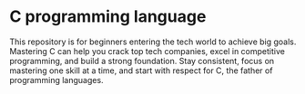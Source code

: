 # C programming language
This repository is for beginners entering the tech world to achieve big goals. Mastering C can help you crack top tech companies, excel in competitive programming, and build a strong foundation. Stay consistent, focus on mastering one skill at a time, and start with respect for C, the father of programming languages.
